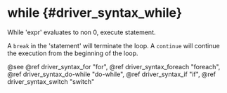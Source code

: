 while {#driver_syntax_while}
============================
While 'expr' evaluates to non 0, execute statement.

A `break` in the 'statement' will terminate the loop. A `continue` will continue the execution from the beginning of the loop.

@see @ref driver_syntax_for "for", @ref driver_syntax_foreach "foreach", @ref driver_syntax_do-while "do-while", @ref driver_syntax_if "if", @ref driver_syntax_switch "switch"
